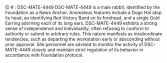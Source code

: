 ID # : DSC-MATE-4449
DSC-MATE-4449 is a male rabbit, identified by the Foundation as a News Anchor. Anomalous features include a Doge Hat atop its head, an identifying Red Victory Band on its forehead, and a single Gold Earring adorning each of its long ears. DSC-MATE-4449 exhibits a strong sense of independence and individuality, often refusing to conform to authority or submit to arbitrary rules. This nature manifests as insubordinate tendencies, such as departing the workstation early or absconding without prior approval. Site personnel are advised to monitor the activity of DSC-MATE-4449 closely and maintain strict regulation of its behavior in accordance with Foundation protocol.